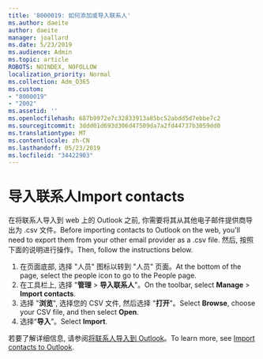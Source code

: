 ```yaml
---
title: '8000019: 如何添加或导入联系人'
ms.author: daeite
author: daeite
manager: joallard
ms.date: 5/23/2019
ms.audience: Admin
ms.topic: article
ROBOTS: NOINDEX, NOFOLLOW
localization_priority: Normal
ms.collection: Adm_O365
ms.custom:
- "8000019"
- "2002"
ms.assetid: ''
ms.openlocfilehash: 687b9972e7c32833913a85bc52abdd5d7ebbe7c2
ms.sourcegitcommit: 3ddd01d693d306d47509da7a2fd44737b3059dd0
ms.translationtype: MT
ms.contentlocale: zh-CN
ms.lasthandoff: 05/23/2019
ms.locfileid: "34422903"
---
```

# <a name="import-contacts"></a><span data-ttu-id="5f7de-102">导入联系人</span><span class="sxs-lookup"><span data-stu-id="5f7de-102">Import contacts</span></span>

<span data-ttu-id="5f7de-103">在将联系人导入到 web 上的 Outlook 之前, 你需要将其从其他电子邮件提供商导出为 .csv 文件。</span><span class="sxs-lookup"><span data-stu-id="5f7de-103">Before importing contacts to Outlook on the web, you'll need to export them from your other email provider as a .csv file.</span></span> <span data-ttu-id="5f7de-104">然后, 按照下面的说明进行操作。</span><span class="sxs-lookup"><span data-stu-id="5f7de-104">Then, follow the instructions below.</span></span>

1. <span data-ttu-id="5f7de-105">在页面底部, 选择 "人员" 图标以转到 "人员" 页面。</span><span class="sxs-lookup"><span data-stu-id="5f7de-105">At the bottom of the page, select the people icon to go to the People page.</span></span>
2. <span data-ttu-id="5f7de-106">在工具栏上, 选择 "**管理** > **导入联系人**"。</span><span class="sxs-lookup"><span data-stu-id="5f7de-106">On the toolbar, select **Manage** > **Import contacts**.</span></span>
3. <span data-ttu-id="5f7de-107">选择 "**浏览**", 选择您的 CSV 文件, 然后选择 "**打开**"。</span><span class="sxs-lookup"><span data-stu-id="5f7de-107">Select **Browse**, choose your CSV file, and then select **Open**.</span></span>
4. <span data-ttu-id="5f7de-108">选择“**导入**”。</span><span class="sxs-lookup"><span data-stu-id="5f7de-108">Select **Import**.</span></span>

<span data-ttu-id="5f7de-109">若要了解详细信息, 请参阅[将联系人导入到 Outlook](https://support.office.com/article/bb796340-b58a-46c1-90c7-b549b8f3c5f8#ID0EAACAAA=Outlook_on_the_web)。</span><span class="sxs-lookup"><span data-stu-id="5f7de-109">To learn more, see [Import contacts to Outlook](https://support.office.com/article/bb796340-b58a-46c1-90c7-b549b8f3c5f8#ID0EAACAAA=Outlook_on_the_web).</span></span>

